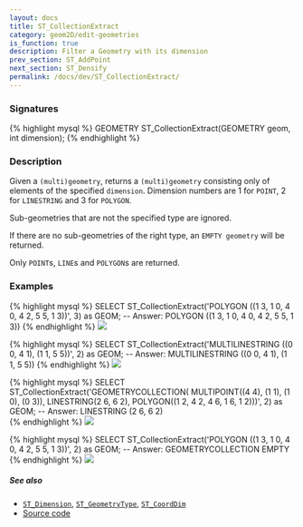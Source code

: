 ```yaml
---
layout: docs
title: ST_CollectionExtract
category: geom2D/edit-geometries
is_function: true
description: Filter a Geometry with its dimension
prev_section: ST_AddPoint
next_section: ST_Densify
permalink: /docs/dev/ST_CollectionExtract/
---
```


### Signatures

{% highlight mysql %}
GEOMETRY ST_CollectionExtract(GEOMETRY geom, int dimension);
{% endhighlight %}

### Description

Given a `(multi)geometry`, returns a `(multi)geometry` consisting only of elements of the specified `dimension`. Dimension numbers are 1 for `POINT`, 2 for `LINESTRING` and 3 for `POLYGON`.

Sub-geometries that are not the specified type are ignored.

If there are no sub-geometries of the right type, an `EMPTY geometry` will be returned. 

Only `POINT`s, `LINE`s and `POLYGON`s are returned.

### Examples

{% highlight mysql %}
SELECT ST_CollectionExtract('POLYGON ((1 3, 1 0, 4 0, 4 2, 5 5, 1 3))', 3) as GEOM;
-- Answer: POLYGON ((1 3, 1 0, 4 0, 4 2, 5 5, 1 3)) 
{% endhighlight %}
<img class="displayed" src="../ST_CollectionExtract_1.png"/>

{% highlight mysql %}
SELECT ST_CollectionExtract('MULTILINESTRING ((0 0, 4 1), (1 1, 5 5))', 2) as GEOM;
-- Answer: MULTILINESTRING ((0 0, 4 1), (1 1, 5 5))
{% endhighlight %}
<img class="displayed" src="../ST_CollectionExtract_2.png"/>

{% highlight mysql %}
SELECT ST_CollectionExtract('GEOMETRYCOLLECTION(
                       MULTIPOINT((4 4), (1 1), (1 0), (0 3)),
                       LINESTRING(2 6, 6 2),
                       POLYGON((1 2, 4 2, 4 6, 1 6, 1 2)))', 2) 
                       as GEOM;
-- Answer: LINESTRING (2 6, 6 2)  
{% endhighlight %}
<img class="displayed" src="../ST_CollectionExtract_3.png"/>

{% highlight mysql %}
SELECT ST_CollectionExtract('POLYGON ((1 3, 1 0, 4 0, 4 2, 5 5, 1 3))', 2) as GEOM;
-- Answer: GEOMETRYCOLLECTION EMPTY
{% endhighlight %}
<img class="displayed" src="../ST_CollectionExtract_4.png"/>


##### See also

* [`ST_Dimension`](../ST_Dimension), [`ST_GeometryType`](../ST_GeometryType), [`ST_CoordDim`](../ST_CoordDim)
* <a href="https://github.com/orbisgis/h2gis/blob/master/h2gis-functions/src/main/java/org/h2gis/functions/spatial/edit/ST_CollectionExtract.java" target="_blank">Source code</a>
